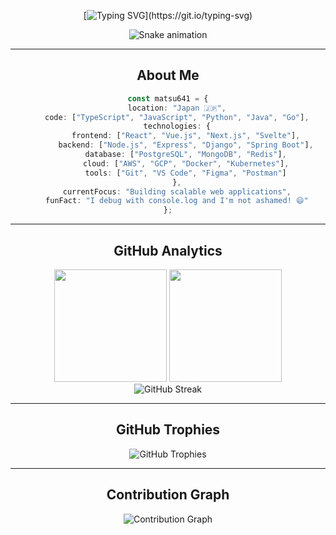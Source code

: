 <div align="center">

[![Typing SVG](https://readme-typing-svg.herokuapp.com?font=Fira+Code&size=24&pause=1000&color=58A6FF&center=true&vCenter=true&width=600&lines=Full+Stack+Developer;Problem+Solver;Tech+Enthusiast;Always+Learning+Something+New!)](https://git.io/typing-svg)

![Snake animation](https://raw.githubusercontent.com/matsu641/matsu641/output/github-contribution-grid-snake.svg)

---

## About Me

```typescript
const matsu641 = {
    location: "Japan 🇯🇵",
    code: ["TypeScript", "JavaScript", "Python", "Java", "Go"],
    technologies: {
        frontend: ["React", "Vue.js", "Next.js", "Svelte"],
        backend: ["Node.js", "Express", "Django", "Spring Boot"],
        database: ["PostgreSQL", "MongoDB", "Redis"],
        cloud: ["AWS", "GCP", "Docker", "Kubernetes"],
        tools: ["Git", "VS Code", "Figma", "Postman"]
    },
    currentFocus: "Building scalable web applications",
    funFact: "I debug with console.log and I'm not ashamed! 😄"
};
```

---

## GitHub Analytics

<div align="center">
  <img height="180em" src="https://github-readme-stats.vercel.app/api?username=matsu641&show_icons=true&theme=github_dark&include_all_commits=true&count_private=true&hide_border=true&bg_color=0D1117&title_color=58A6FF&icon_color=58A6FF&text_color=C9D1D9"/>
  <img height="180em" src="https://github-readme-stats.vercel.app/api/top-langs/?username=matsu641&layout=compact&theme=github_dark&hide_border=true&bg_color=0D1117&title_color=58A6FF&text_color=C9D1D9"/>
</div>

<div align="center">
  <img src="https://github-readme-streak-stats.herokuapp.com/?user=matsu641&theme=github-dark-blue&hide_border=true&background=0D1117&ring=58A6FF&fire=58A6FF&currStreakLabel=58A6FF" alt="GitHub Streak" />
</div>

---

## GitHub Trophies

<div align="center">
  <img src="https://github-profile-trophy.vercel.app/?username=matsu641&theme=github_dark&no-frame=true&no-bg=true&margin-w=4" alt="GitHub Trophies" />
</div>

---

## Contribution Graph

<div align="center">
  <img src="https://github-readme-activity-graph.vercel.app/graph?username=matsu641&theme=github-compact&bg_color=0D1117&color=58A6FF&line=58A6FF&point=C9D1D9&area=true&hide_border=true" alt="Contribution Graph" />
</div>